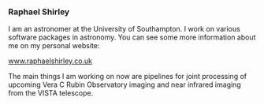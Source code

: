 ### Raphael Shirley

I am an astronomer at the University of Southampton. I work on various software packages in astronomy. You can see some more information about me on my personal website:

www.raphaelshirley.co.uk

The main things I am working on now are pipelines for joint processing of upcoming Vera C Rubin Observatory imaging and near infrared imaging from the VISTA telescope.

<!--
**raphaelshirley/raphaelshirley** is a ✨ _special_ ✨ repository because its `README.md` (this file) appears on your GitHub profile.

Here are some ideas to get you started:

- 🔭 I’m currently working on ...
- 🌱 I’m currently learning ...
- 👯 I’m looking to collaborate on ...
- 🤔 I’m looking for help with ...
- 💬 Ask me about ...
- 📫 How to reach me: ...
- 😄 Pronouns: ...
- ⚡ Fun fact: ...
-->

